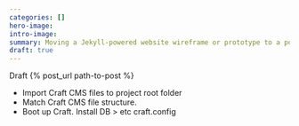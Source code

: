 ```yaml
---
categories: [] 
hero-image:
intro-image:
summary: Moving a Jekyll-powered website wireframe or prototype to a powerful CMS like CraftCMS takes only a few simple steps.
draft: true
---
```


Draft {% post_url path-to-post %}

* Import Craft CMS files to project root folder
* Match Craft CMS file structure.
* Boot up Craft. Install DB > etc craft.config
